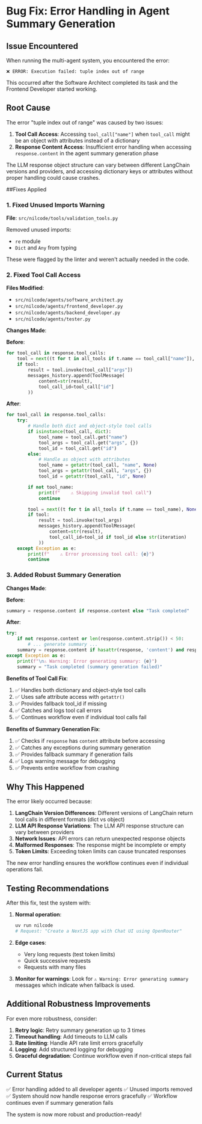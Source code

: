 # Bug Fix: Error Handling in Agent Summary Generation

## Issue Encountered

When running the multi-agent system, you encountered the error:
```
❌ ERROR: Execution failed: tuple index out of range
```

This occurred after the Software Architect completed its task and the Frontend Developer started working.

## Root Cause

The error "tuple index out of range" was caused by two issues:

1. **Tool Call Access**: Accessing `tool_call["name"]` when `tool_call` might be an object with attributes instead of a dictionary
2. **Response Content Access**: Insufficient error handling when accessing `response.content` in the agent summary generation phase

The LLM response object structure can vary between different LangChain versions and providers, and accessing dictionary keys or attributes without proper handling could cause crashes.

##Fixes Applied

### 1. Fixed Unused Imports Warning

**File**: `src/nilcode/tools/validation_tools.py`

Removed unused imports:
- `re` module
- `Dict` and `Any` from typing

These were flagged by the linter and weren't actually needed in the code.

### 2. Fixed Tool Call Access

**Files Modified**:
- `src/nilcode/agents/software_architect.py`
- `src/nilcode/agents/frontend_developer.py`
- `src/nilcode/agents/backend_developer.py`
- `src/nilcode/agents/tester.py`

**Changes Made**:

**Before**:
```python
for tool_call in response.tool_calls:
    tool = next((t for t in all_tools if t.name == tool_call["name"]), None)
    if tool:
        result = tool.invoke(tool_call["args"])
        messages_history.append(ToolMessage(
            content=str(result),
            tool_call_id=tool_call["id"]
        ))
```

**After**:
```python
for tool_call in response.tool_calls:
    try:
        # Handle both dict and object-style tool calls
        if isinstance(tool_call, dict):
            tool_name = tool_call.get("name")
            tool_args = tool_call.get("args", {})
            tool_id = tool_call.get("id")
        else:
            # Handle as object with attributes
            tool_name = getattr(tool_call, "name", None)
            tool_args = getattr(tool_call, "args", {})
            tool_id = getattr(tool_call, "id", None)

        if not tool_name:
            print(f"    ⚠️ Skipping invalid tool call")
            continue

        tool = next((t for t in all_tools if t.name == tool_name), None)
        if tool:
            result = tool.invoke(tool_args)
            messages_history.append(ToolMessage(
                content=str(result),
                tool_call_id=tool_id if tool_id else str(iteration)
            ))
    except Exception as e:
        print(f"    ⚠️ Error processing tool call: {e}")
        continue
```

### 3. Added Robust Summary Generation

**Changes Made**:

**Before**:
```python
summary = response.content if response.content else "Task completed"
```

**After**:
```python
try:
    if not response.content or len(response.content.strip()) < 50:
        # ... generate summary ...
    summary = response.content if hasattr(response, 'content') and response.content else "Task completed"
except Exception as e:
    print(f"\n⚠️ Warning: Error generating summary: {e}")
    summary = "Task completed (summary generation failed)"
```

**Benefits of Tool Call Fix**:
1. ✅ Handles both dictionary and object-style tool calls
2. ✅ Uses safe attribute access with `getattr()`
3. ✅ Provides fallback tool_id if missing
4. ✅ Catches and logs tool call errors
5. ✅ Continues workflow even if individual tool calls fail

**Benefits of Summary Generation Fix**:
1. ✅ Checks if `response` has `content` attribute before accessing
2. ✅ Catches any exceptions during summary generation
3. ✅ Provides fallback summary if generation fails
4. ✅ Logs warning message for debugging
5. ✅ Prevents entire workflow from crashing

## Why This Happened

The error likely occurred because:

1. **LangChain Version Differences**: Different versions of LangChain return tool calls in different formats (dict vs object)
2. **LLM API Response Variations**: The LLM API response structure can vary between providers
3. **Network Issues**: API errors can return unexpected response objects
4. **Malformed Responses**: The response might be incomplete or empty
5. **Token Limits**: Exceeding token limits can cause truncated responses

The new error handling ensures the workflow continues even if individual operations fail.

## Testing Recommendations

After this fix, test the system with:

1. **Normal operation**:
   ```bash
   uv run nilcode
   # Request: "Create a NextJS app with Chat UI using OpenRouter"
   ```

2. **Edge cases**:
   - Very long requests (test token limits)
   - Quick successive requests
   - Requests with many files

3. **Monitor for warnings**:
   Look for `⚠️ Warning: Error generating summary` messages which indicate when fallback is used.

## Additional Robustness Improvements

For even more robustness, consider:

1. **Retry logic**: Retry summary generation up to 3 times
2. **Timeout handling**: Add timeouts to LLM calls
3. **Rate limiting**: Handle API rate limit errors gracefully
4. **Logging**: Add structured logging for debugging
5. **Graceful degradation**: Continue workflow even if non-critical steps fail

## Current Status

✅ Error handling added to all developer agents
✅ Unused imports removed
✅ System should now handle response errors gracefully
✅ Workflow continues even if summary generation fails

The system is now more robust and production-ready!
